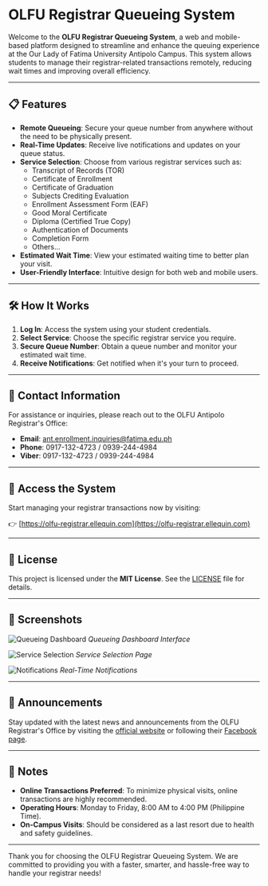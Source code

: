 # OLFU Registrar Queueing System

Welcome to the **OLFU Registrar Queueing System**, a web and mobile-based platform designed to streamline and enhance the queuing experience at the Our Lady of Fatima University Antipolo Campus. This system allows students to manage their registrar-related transactions remotely, reducing wait times and improving overall efficiency.

---

## 📋 Features

- **Remote Queueing**: Secure your queue number from anywhere without the need to be physically present.
- **Real-Time Updates**: Receive live notifications and updates on your queue status.
- **Service Selection**: Choose from various registrar services such as:
  - Transcript of Records (TOR)
  - Certificate of Enrollment
  - Certificate of Graduation
  - Subjects Crediting Evaluation
  - Enrollment Assessment Form (EAF)
  - Good Moral Certificate
  - Diploma (Certified True Copy)
  - Authentication of Documents
  - Completion Form
  - Others...
- **Estimated Wait Time**: View your estimated waiting time to better plan your visit.
- **User-Friendly Interface**: Intuitive design for both web and mobile users.

---

## 🛠️ How It Works

1. **Log In**: Access the system using your student credentials.
2. **Select Service**: Choose the specific registrar service you require.
3. **Secure Queue Number**: Obtain a queue number and monitor your estimated wait time.
4. **Receive Notifications**: Get notified when it's your turn to proceed.

---

## 📍 Contact Information

For assistance or inquiries, please reach out to the OLFU Antipolo Registrar's Office:

- **Email**: [ant.enrollment.inquiries@fatima.edu.ph](mailto:ant.enrollment.inquiries@fatima.edu.ph)
- **Phone**: 0917-132-4723 / 0939-244-4984
- **Viber**: 0917-132-4723 / 0939-244-4984

---

## 🔗 Access the System

Start managing your registrar transactions now by visiting:

👉 [https://olfu-registrar.ellequin.com](https://olfu-registrar.ellequin.com)

---

## 🧾 License

This project is licensed under the **MIT License**. See the [LICENSE](LICENSE) file for details.

---

## 📸 Screenshots

![Queueing Dashboard](https://example.com/screenshot1.png)
*Queueing Dashboard Interface*

![Service Selection](https://example.com/screenshot2.png)
*Service Selection Page*

![Notifications](https://example.com/screenshot3.png)
*Real-Time Notifications*

---

## 📢 Announcements

Stay updated with the latest news and announcements from the OLFU Registrar's Office by visiting the [official website](https://fatima.edu.ph/registrar/) or following their [Facebook page](https://www.facebook.com/our.lady.of.fatima.university/posts/need-to-reach-out-to-olfus-registrars-office-here-are-the-contact-points-you-can/5402891969771364/).

---

## 📌 Notes

- **Online Transactions Preferred**: To minimize physical visits, online transactions are highly recommended.
- **Operating Hours**: Monday to Friday, 8:00 AM to 4:00 PM (Philippine Time).
- **On-Campus Visits**: Should be considered as a last resort due to health and safety guidelines.

---

Thank you for choosing the OLFU Registrar Queueing System. We are committed to providing you with a faster, smarter, and hassle-free way to handle your registrar needs!

